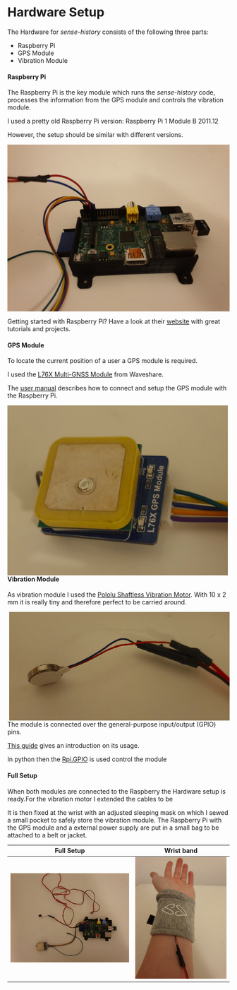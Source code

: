 # Hardware Setup



The Hardware for *sense-history* consists of the following three parts:

- Raspberry Pi
- GPS Module
- Vibration Module



#### Raspberry Pi

The Raspberry Pi is the key module which runs the *sense-history* code, processes the information from the GPS module and controls the vibration module.

I used a pretty old Raspberry Pi version: Raspberry Pi 1 Module B 2011.12

However, the setup should be similar with different versions.





<img align="center" width="700" src="./imgs/raspberry.jpg">





Getting started with Raspberry Pi?  Have a look at their [website](https://projects.raspberrypi.org/en) with great tutorials and projects.



#### GPS Module

To locate the current position of a user a GPS module is required.

I used the [L76X Multi-GNSS Module](https://www.waveshare.com/l76x-gps-module.htm) from Waveshare.

The [user manual](https://www.waveshare.com/w/upload/5/5b/L76X_GPS_Module_user_manual_en.pdf) describes how to connect and setup the GPS module with the Raspberry Pi.



<img align="left" width="500" src="./imgs/GPS_module.png">







#### Vibration Module

 As vibration module I used the [Pololu Shaftless Vibration Motor](https://eckstein-shop.de/Pololu-Shaftless-Vibration-Motor-10x20mm). With 10 x 2 mm it is really tiny and therefore perfect to be carried around.



<img align="right" width="500" src="./imgs/vibration_module.png">The module is connected over the general-purpose input/output (GPIO) pins. 

[This guide](https://www.raspberrypi.org/documentation/usage/gpio/) gives an introduction on its usage. 

In python then the [Rpi.GPIO](https://pypi.org/project/RPi.GPIO/) is used control the module









#### Full Setup

When both modules are connected to the Raspberry the Hardware setup is ready.For the vibration motor I extended the cables to be

It is then fixed at the wrist with an adjusted sleeping mask on which I sewed a small pocket to safely store the vibration module. The Raspberry Pi with the GPS module and a external power supply are put in a small bag to be attached to a belt or jacket.


Full Setup | Wrist band 
:-------------------------:|:-------------------------:
 ![](./imgs/full_setup.jpg) | ![](./imgs/wearable.jpg) |

